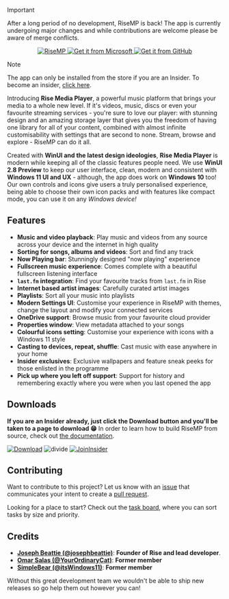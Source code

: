 > [!IMPORTANT]
> After a long period of no development, RiseMP is back!
> The app is currently undergoing major changes and while contributions are welcome please be aware of merge conflicts.

<p align="center">
    <a href='https://github.com/Rise-Software/Rise-Media-Player'>
      <img src='https://user-images.githubusercontent.com/74561130/156649276-8dc63e37-bf76-4321-ae7a-4e77f2022c37.png' alt='RiseMP' />
    </a>
    <a href='https://www.microsoft.com/store/r/9PCSZTMTT55Z'>
      <img src='https://github.com/Rise-Software/Rise-Media-Player/assets/74561130/3d7edcaf-26d8-4453-a751-29b851721abd'alt='Get it from Microsoft' />
    </a>
    <a href='https://github.com/Rise-Software/Rise-Media-Player/releases/latest'>
      <img src='https://github.com/Rise-Software/Rise-Media-Player/assets/74561130/60deb402-0c8e-4579-80e6-69cb7b19cd43'alt='Get it from GitHub' />
    </a>
</p>

> [!NOTE]
> The app can only be installed from the store if you are an Insider. To become an insider, [click here](http://bit.ly/rise-insider).

Introducing **Rise Media Player**, a powerful music platform that brings your media to a whole new level.
If it's videos, music, discs or even your favourite streaming services - you're sure to love our player: with stunning design and an amazing storage layer that gives you the freedom of having one library for all of your content, combined with almost infinite customisability with settings that are second to none.
Stream, browse and explore - RiseMP can do it all.

Created with **WinUI and the latest design ideologies**, **Rise Media Player** is modern while keeping all of the classic features people need. We use **WinUI 2.8 Preview** to keep our user interface, clean, modern and consistent with **Windows 11 UI and UX** - although, the app does work on **Windows 10** too!
Our own controls and icons give users a truly personalised experience, being able to choose their own icon packs and with features like compact mode, you can use it on any *Windows device!*

## Features

* **Music and video playback**: Play music and videos from any source across your device and the internet in high quality
* **Sorting for songs, albums and videos**: Sort and find any track
* **Now Playing bar**: Stunningly designed "now playing" experience
* **Fullscreen music experience**: Comes complete with a beautiful fullscreen listening interface
* **`last.fm` integration**: Find your favourite tracks from `last.fm` in Rise
* **Internet based artist images**: Carefully curated artist images
* **Playlists**: Sort all your music into playlists
* **Modern Settings UI**: Customise your experience in RiseMP with themes, change the layout and modify your connected services
* **OneDrive support**: Browse music from your favourite cloud provider
* **Properties window**: View metadata attached to your songs
* **Colourful icons setting**: Customise your experience with icons with a Windows 11 style
* **Casting to devices, repeat, shuffle**: Cast music with ease anywhere in your home
* **Insider exclusives**: Exclusive wallpapers and feature sneak peeks for those enlisted in the programme
* **Pick up where you left off support**: Support for history and remembering exactly where you were when you last opened the app

<!-- Insider features
- RiseMP Designed Wallpapers and themes for your desktop
- Feature sneak peeks
-->

## Downloads

**If you are an Insider already, just click the Download button and you'll be taken to a page to download 😁**
In order to learn how to build RiseMP from source, check out [the documentation](./BUILD.md).

[![Download](https://user-images.githubusercontent.com/74561130/137598555-649c77c7-1719-4aa3-8017-8b41283de730.png)](https://github.com/Rise-Software/Rise-Media-Player/releases)    ![divide](https://user-images.githubusercontent.com/74561130/137599566-866fef7d-967e-4ad1-91da-8014d1752b93.png)    [![JoinInsider](https://user-images.githubusercontent.com/74561130/137585885-7f98b4de-5067-41ee-bdb4-2a04fea4b90a.png)](http://www.bit.ly/risesoftinsider)

## Contributing

Want to contribute to this project? Let us know with an [issue](https://github.com/Rise-Software/Rise-Media-Player/issues) that communicates your intent to create a [pull request](https://github.com/Rise-Software/Rise-Media-Player/pulls).

Looking for a place to start? Check out the [task board](https://github.com/orgs/RiversideValley/projects/8/views/2), where you can sort tasks by size and priority.

## Credits

* [**Joseph Beattie (@josephbeattie)**](https://github.com/josephbeattie): **Founder of Rise and lead developer**.
* [**Omar Salas (@YourOrdinaryCat)**](https://github.com/yourordinarycat): **Former member**
* [**SimpleBear (@itsWindows11)**](https://github.com/itswindows11): **Former member**

Without this great development team we wouldn't be able to ship new releases so go help them out however you can!
